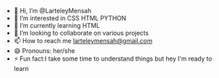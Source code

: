 - 👋 Hi, I’m @LarteleyMensah
- 👀 I’m interested in CSS HTML PYTHON 
- 🌱 I’m currently learning HTML
- 💞️ I’m looking to collaborate on various projects
- 📫 How to reach me larteleymensah@gmail.com 
- 😄 Pronouns: her/she
- ⚡ Fun fact:I take some time to understand things but hey I'm ready to learn
<!---
LarteleyMensah/LarteleyMensah is a ✨ special ✨ repository because its `README.md` (this file) appears on your GitHub profile.
You can click the Preview link to take a look at your changes.
--->
